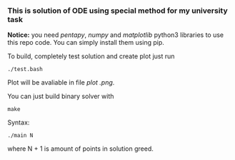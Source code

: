 ### This is solution of ODE using special method for my university task

**Notice:** you need *pentapy*, *numpy* and *matplotlib* python3 libraries to use this repo code. You can simply install them using pip.

To build, completely test solution and create plot just run

    ./test.bash

Plot will be avaliable in file *plot <N>.png*.

You can just build binary solver with

    make

Syntax:

    ./main N

where N + 1 is amount of points in solution greed.